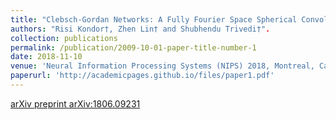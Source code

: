 ```yaml
---
title: "Clebsch-Gordan Networks: A Fully Fourier Space Spherical Convolutional Neural Network"
authors: "Risi Kondor†, Zhen Lin† and Shubhendu Trivedi†".
collection: publications
permalink: /publication/2009-10-01-paper-title-number-1
date: 2018-11-10
venue: 'Neural Information Processing Systems (NIPS) 2018, Montreal, Canada'
paperurl: 'http://academicpages.github.io/files/paper1.pdf'
---
```


[arXiv preprint arXiv:1806.09231](https://arxiv.org/pdf/1806.09231.pdf)
